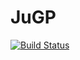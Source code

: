 # JuGP

[![Build Status](https://travis-ci.org/mlubin/JuGP.jl.svg?branch=master)](https://travis-ci.org/mlubin/JuGP.jl)
